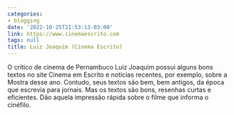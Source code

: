 ```yaml
---
categories:
- blogging
date: '2022-10-25T21:53:13-03:00'
link: https://www.cinemaescrito.com
tags: null
title: Luiz Joaquim (Cinema Escrito)
---
```


O crítico de cinema de Pernambuco Luiz Joaquim possui alguns bons textos no site Cinema em Escrito e notícias recentes, por exemplo, sobre a Mostra desse ano. Contudo, seus textos são bem, bem antigos, da época que escrevia para jornais. Mas os textos são bons, resenhas curtas e eficientes. Dão aquela impressão rápida sobre o filme que informa o cinéfilo.